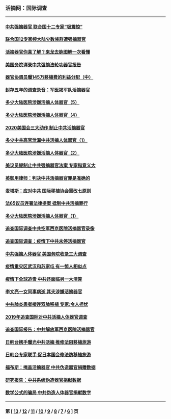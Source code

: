 ### 活摘网：国际调查
---
#### [中共强摘器官 联合国十二专家“极震惊”](../../pages/nf5947/n13024313.md?06170430) 
#### [联合国12专家控大陆少数族群遭强摘器官](../../pages/nf5947/n13023877.md?06170430) 
#### [活摘器官你真了解？来龙去脉图解一次看懂](../../pages/nf5947/n13013820.md?06170430) 
#### [美国务院详录中共强摘法轮功器官报告](../../pages/nf5947/n12944519.md?06170430) 
#### [器官协调员曝145万移植费的利益分配（中）](../../pages/nf5947/n12894547.md?06170430) 
#### [封存五年的调查录音：军医揭军队活摘器官](../../pages/nf5947/n12798692.md?06170430) 
#### [多少大陆医院涉嫌活摘人体器官（5）](../../pages/nf5947/n12768383.md?06170430) 
#### [多少大陆医院涉嫌活摘人体器官（4）](../../pages/nf5947/n12664434.md?06170430) 
#### [2020美国会三大动作 制止中共活摘器官](../../pages/nf5947/n12682004.md?06170430) 
#### [多少中共高官泄漏中共活摘人体器官（1）](../../pages/nf5947/n12671234.md?06170430) 
#### [多少大陆医院涉嫌活摘人体器官（2）](../../pages/nf5947/n12655589.md?06170430) 
#### [美议员提制止中共强摘器官法案 专家指意义大](../../pages/nf5947/n12630561.md?06170430) 
#### [英御用律师：判决中共活摘器官罪是准确的](../../pages/nf5947/n12580740.md?06170430) 
#### [麦塔斯：应对中共 国际移植协会需改七原则](../../pages/nf5947/n12514711.md?06170430) 
#### [法65议员连署法律提案 抵制中共活摘罪行](../../pages/nf5947/n12437047.md?06170430) 
#### [多少大陆医院涉嫌活摘人体器官（1）](../../pages/nf5947/n12414284.md?06170430) 
#### [追查国际调查中共空军西京医院活摘器官录像](../../pages/nf5947/n12348837.md?06170430) 
#### [追查国际调查：疫情下中共未停活摘器官](../../pages/nf5947/n12273415.md?06170430) 
#### [中共强摘人体器官 美国务院收录三大调查](../../pages/nf5947/n12181488.md?06170430) 
#### [疫情重灾区武汉和苏家屯 有一惊人相似点](../../pages/nf5947/n12150824.md?06170430) 
#### [疫情下全球追责 中共还面临另一大清算](../../pages/nf5947/n12070397.md?06170430) 
#### [李文亮一女同事病逝 其夫涉嫌活摘器官](../../pages/nf5947/n11957882.md?06170430) 
#### [中共肺炎患者接连双肺移植 专家:令人担忧](../../pages/nf5947/n11945516.md?06170430) 
#### [2019年追查国际对中共活摘人体器官调查](../../pages/nf5947/n11917733.md?06170430) 
#### [追查国际报告：中共解放军西京医院活摘器官](../../pages/nf5947/n11838359.md?06170430) 
#### [日韩台携手曝光中共活摘 推修法阻移植旅游](../../pages/nf5947/n11712046.md?06170430) 
#### [日韩台专家联手 促日本国会修法防移植旅游](../../pages/nf5947/n11708887.md?06170430) 
#### [福布斯：掩盖活摘器官 中共伪造器官捐赠数据](../../pages/nf5947/n11669316.md?06170430) 
#### [研究报告：中共系统伪造器官捐献数据](../../pages/nf5947/n11665366.md?06170430) 
#### [数学公式的骗局 中共伪造人体器官捐献数字](../../pages/nf5947/n11657738.md?06170430) 

---
#### 第 [ [13](./13.md?06170430) / [12](./12.md?06170430) / [11](./11.md?06170430) / [10](./10.md?06170430) / [9](./9.md?06170430) / [8](./8.md?06170430) / [7](./7.md?06170430) / [6](./6.md?06170430) ] 页
